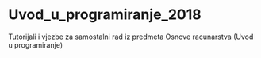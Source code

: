 # Uvod_u_programiranje_2018
Tutorijali i vjezbe za samostalni rad iz predmeta Osnove racunarstva (Uvod u programiranje)
